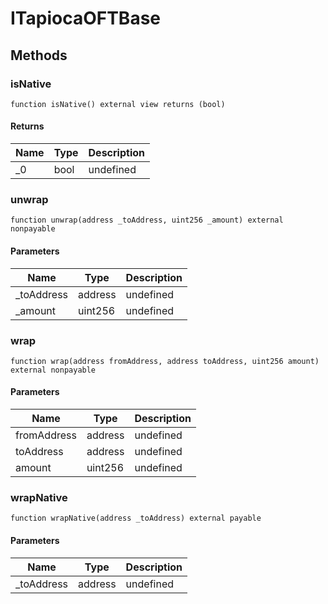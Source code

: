 # ITapiocaOFTBase









## Methods

### isNative

```solidity
function isNative() external view returns (bool)
```






#### Returns

| Name | Type | Description |
|---|---|---|
| _0 | bool | undefined |

### unwrap

```solidity
function unwrap(address _toAddress, uint256 _amount) external nonpayable
```





#### Parameters

| Name | Type | Description |
|---|---|---|
| _toAddress | address | undefined |
| _amount | uint256 | undefined |

### wrap

```solidity
function wrap(address fromAddress, address toAddress, uint256 amount) external nonpayable
```





#### Parameters

| Name | Type | Description |
|---|---|---|
| fromAddress | address | undefined |
| toAddress | address | undefined |
| amount | uint256 | undefined |

### wrapNative

```solidity
function wrapNative(address _toAddress) external payable
```





#### Parameters

| Name | Type | Description |
|---|---|---|
| _toAddress | address | undefined |




